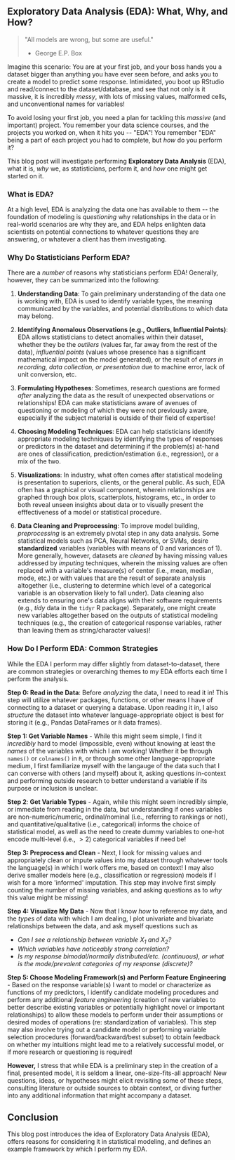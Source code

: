 ## Exploratory Data Analysis (EDA): What, Why, and How?

> "All models are wrong, but some are useful."
> - George E.P. Box

Imagine this scenario: You are at your first job, and your boss hands you a dataset bigger than anything you have ever seen before, and asks you to create a model to predict some response. Intimidated, you boot up RStudio and read/connect to the dataset/database, and see that not only is it massive, it is incredibly *messy*, with lots of missing values, malformed cells, and unconventional names for variables!

To avoid losing your first job, you need a plan for tackling this *massive* (and important) project. You remember your data science courses, and the projects you worked on, when it hits you -- "EDA"! You remember "EDA" being a part of each project you had to complete, but *how* do you perform it?

This blog post will investigate performing **Exploratory Data Analysis** (EDA), what it is, *why* we, as statisticians, perform it, and *how* one might get started on it.

### What is EDA?

At a high level, EDA is analyzing the data one has available to them -- the 
foundation of modeling is *questioning* why relationships in the data or in 
real-world scenarios are why they are, and EDA helps enlighten data scientists on 
potential connections to whatever questions they are answering, or whatever a 
client has them investigating. 

### Why Do Statisticians Perform EDA?

There are a *number* of reasons why statisticians perform EDA! Generally, however, they can be summarized into the following:

1. **Understanding Data**: To gain preliminary understanding of the data one is working with, EDA is used to identify variable types, the meaning communicated by the variables, and potential distributions to which data may belong.

2. **Identifying Anomalous Observations (e.g., Outliers, Influential Points)**: EDA allows 
statisticians to detect anomalies 
within their dataset, whether they 
be the *outliers* (values far, far 
away from the rest of the data), 
*influential points* (values whose 
presence has a significant 
mathematical impact on the model 
generated), or the result of 
*errors in recording, data collection, or presentation* due to
machine error, lack of unit 
conversion, etc.

3. **Formulating Hypotheses**: 
Sometimes, research questions are 
formed *after* analyzing the data 
as the result of unexpected 
observations or relationships! EDA 
can make statisticians aware of 
avenues of questioning or modeling 
of which they were not previously 
aware, especially if the subject 
material is outside of their field 
of expertise! 

4. **Choosing Modeling Techniques**: EDA can help 
statisticians identify appropriate 
modeling techniques by identifying 
the types of responses or 
predictors in the dataset and determining if the problem(s) at-hand are ones of classification, prediction/estimation (i.e., regression), or a mix of the two.

5. **Visualizations**: In industry,
what often comes after statistical 
modeling is presentation to 
superiors, clients, or the general 
public. As such, EDA often has a 
graphical or visual component, 
wherein relationships are graphed 
through box plots, scatterplots, 
histograms, etc., in order to both 
reveal unseen insights about data 
or to visually present the 
efffectiveness of a model or 
statistical procedure.

6. **Data Cleaning and Preprocessing**: To improve model building, *preprocessing* is an extremely pivotal step in any data analysis. Some statistical models such as PCA, Neural Networks, or SVMs, desire **standardized** variables (variables with means of $0$ and variances of $1$). More generally, however, datasets are *cleaned* by having missing values addressed by *imputing* techniques, wherein the missing values are often replaced with a variable's measure(s) of center (i.e., mean, median, mode, etc.) or with values that are the result of separate analysis altogether (i.e., clustering to determine which level of a categorical variable is an observation likely to fall under). Data cleaning also extends to ensuring one's data aligns with their software requirements (e.g., *tidy* data in the `tidyr` R package). Separately, one might create new variables altogether based on the outputs of statistical modeling techniques (e.g., the creation of categorical response variables, rather than leaving them as string/character values)!

### How Do I Perform EDA: Common Strategies

While the EDA I perform may differ slightly from dataset-to-dataset, there are common strategies or overarching themes to my EDA efforts each time I perform the analysis.

**Step 0: Read in the Data**: Before *analyzing* the data, I need to read it in! This step will utilize whatever packages, functions, or other means I have of connecting to a dataset or querying a database. Upon reading it in, I also *structure* the dataset into whatever language-appropriate object is best for storing it (e.g., Pandas DataFrames or `R` data frames).

**Step 1: Get Variable Names** - While this might seem simple, I find it *incredibly* hard to model (impossible, even) without knowing at least the *names* of the variables with which I am working! Whether it be through `names()` or `colnames()` in `R`, or through some other language-appropriate medium, I first familiarize myself with the langauge of the data such that I can converse with others (and myself) about it, asking questions in-context and performing outside research to better understand a variable if its purpose or inclusion is unclear.

**Step 2**: **Get Variable Types** - Again, while this might seem incredibly simple, or immediate from reading in the data, but understanding if ones variables are non-numeric/numeric, ordinal/nominal (i.e., referring to rankings or not), and quantitative/qualitative (i.e., categorical) informs the choice of statistical model, as well as the need to create dummy variables to one-hot encode multi-level (i.e., $> 2$) categorical variables if need be!

**Step 3: Preprocess and Clean** - Next, I look for missing values and appropriately clean or impute values into my dataset through whatever tools the language(s) in which I work offers me, based on context! I may also derive smaller models here (e.g., classification or regression) models if I wish for a more 'informed' imputation. This step may involve first simply counting the number of missing variables, and asking questions as to *why* this value might be missing!

**Step 4: Visualize My Data** - Now that I know *how* to reference my data, and the *types* of data with which I am dealing, I plot univariate and bivariate relationships between the data, and ask myself questions such as

- *Can I see a relationship between variable $X_1$ and $X_2$?*
- *Which variables have noticeably strong correlation?*
- *Is my response bimodal/normally distributed/etc. (continuous), or what is the mode/prevalent categories of my response (discrete)?*

**Step 5: Choose Modeling Framework(s) and Perform Feature Engineering** - Based on the response variable(s) I want to model or characterize as functions of my predictors, I identify candidate modeling procedures and perform any additional *feature engineering* (creation of new variables to better describe existing variables or potentially highlight novel or important relationships) to allow these models to perform under their assumptions or desired modes of operations (re: standardization of variables). This step may also involve trying out a candidate model or performing variable selection procedures (forward/backward/best subset) to obtain feedback on whether my intuitions might lead me to a relatively successful model, or if more research or questioning is required!

**However,** I stress that while EDA is a preliminary step in the creation of a final, presented model, it is seldom a linear, one-size-fits-all approach! New questions, ideas, or hypotheses might elicit revisiting some of these steps, consulting literature or outside sources to obtain context, or diving further into any additional information that might accompany a dataset.

## Conclusion

This blog post introduces the idea of Exploratory Data Analysis (EDA), offers reasons for considering it in statistical modeling, and defines an example framework by which I perform my EDA.